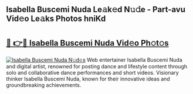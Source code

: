 ## Isabella Buscemi Nuda Le𝚊k𝚎d N𝚞𝚍e - Part-avu Vid𝚎o Le𝚊ks Photos hniKd

# <h2><a href="http://fbffgv.evod.top/?m=Isabella+Buscemi+Nuda">🔗 👉🔴 Isabella Buscemi Nuda Vid𝚎o Ph𝚘t𝚘s</a></h2>

[![Isabella Buscemi Nuda N𝚞d𝚎s](https://i.imgur.com/8V9OHl7.gif)](http://fbffgv.evod.top/?m=Isabella+Buscemi+Nuda)
Web entertainer Isabella Buscemi Nuda and digital artist, renowned for posting dance and lifestyle content through solo and collaborative dance performances and short videos. Visionary thinker Isabella Buscemi Nuda, known for their innovative ideas and groundbreaking achievements. 
